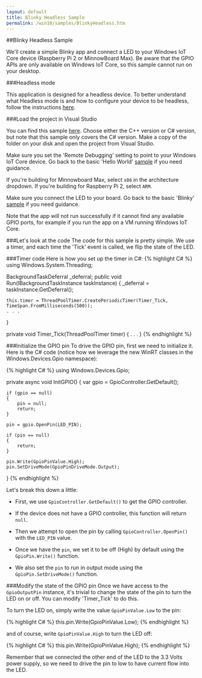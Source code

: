 ```yaml
---
layout: default
title: Blinky Headless Sample
permalink: /win10/samples/BlinkyHeadless.htm
---
```


##Blinky Headless Sample

We'll create a simple Blinky app and connect a LED to your Windows IoT Core device (Raspberry Pi 2 or MinnowBoard Max).  Be aware that the GPIO APIs are
only available on Windows IoT Core, so this sample cannot run on your desktop.

###Headless mode

This application is designed for a headless device.  To better understand what Headless mode is and how to configure your device to be headless, follow the instructions [here]({{site.baseurl}}/{{page.lang}}/win10/HeadlessMode.htm).

###Load the project in Visual Studio

You can find this sample [here](https://github.com/ms-iot/samples/tree/develop/BlinkyHeadless).  Choose either the C++ version or C# version, but note that this sample only covers the C# version. Make a copy of the folder on your disk and open the project from Visual Studio.

Make sure you set the 'Remote Debugging' setting to point to your Windows IoT Core device. Go back to the basic 'Hello World' [sample]({{site.baseurl}}/{{page.lang}}/win10/samples/HelloWorld.htm) if you need guidance.

If you're building for Minnowboard Max, select `x86` in the architecture dropdown.  If you're building for Raspberry Pi 2, select `ARM`.

Make sure you connect the LED to your board. Go back to the basic 'Blinky' [sample]({{site.baseurl}}/{{page.lang}}/win10/samples/Blinky.htm) if you need guidance.

Note that the app will not run successfully if it cannot find any available GPIO ports, for example if you run the app on a VM running Windows IoT Core.

###Let's look at the code
The code for this sample is pretty simple. We use a timer, and each time the 'Tick' event is called, we flip the state of the LED.

###Timer code
Here is how you set up the timer in C#:
{% highlight C# %}
using Windows.System.Threading;

BackgroundTaskDeferral _deferral;
public void Run(IBackgroundTaskInstance taskInstance)
{
    _deferral = taskInstance.GetDeferral();

    this.timer = ThreadPoolTimer.CreatePeriodicTimer(Timer_Tick, TimeSpan.FromMilliseconds(500));
    . . .
}

private void Timer_Tick(ThreadPoolTimer timer)
{
    . . .
}
{% endhighlight %}

###Initialize the GPIO pin
To drive the GPIO pin, first we need to initialize it. Here is the C# code (notice how we leverage the new WinRT classes in the Windows.Devices.Gpio namespace):

{% highlight C# %}
using Windows.Devices.Gpio;

private async void InitGPIO()
{
    var gpio = GpioController.GetDefault();

    if (gpio == null)
    {
        pin = null;
        return;
    }

    pin = gpio.OpenPin(LED_PIN);

    if (pin == null)
    {
        return;
    }

    pin.Write(GpioPinValue.High);
    pin.SetDriveMode(GpioPinDriveMode.Output);
}
{% endhighlight %}

Let's break this down a little:

* First, we use `GpioController.GetDefault()` to get the GPIO controller.

* If the device does not have a GPIO controller, this function will return `null`.

* Then we attempt to open the pin by calling `GpioController.OpenPin()` with the `LED_PIN` value.

* Once we have the `pin`, we set it to be off (High) by default using the `GpioPin.Write()` function.

* We also set the `pin` to run in output mode using the `GpioPin.SetDriveMode()` function.


###Modify the state of the GPIO pin
Once we have access to the `GpioOutputPin` instance, it's trivial to change the state of the pin to turn the LED on or off.  You can modify 'Timer_Tick' to do this.

To turn the LED on, simply write the value `GpioPinValue.Low` to the pin:

{% highlight C# %}
this.pin.Write(GpioPinValue.Low);
{% endhighlight %}

and of course, write `GpioPinValue.High` to turn the LED off:

{% highlight C# %}
this.pin.Write(GpioPinValue.High);
{% endhighlight %}

Remember that we connected the other end of the LED to the 3.3 Volts power supply, so we need to drive the pin to low to have current flow into the LED.
